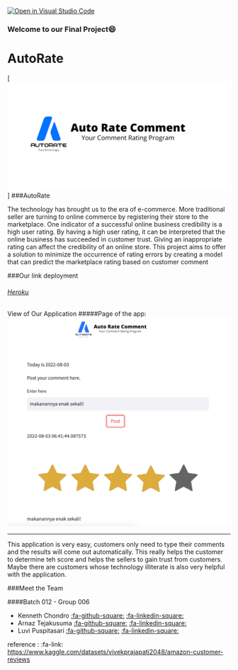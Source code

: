 [![Open in Visual Studio Code](https://classroom.github.com/assets/open-in-vscode-c66648af7eb3fe8bc4f294546bfd86ef473780cde1dea487d3c4ff354943c9ae.svg)](https://classroom.github.com/online_ide?assignment_repo_id=8165414&assignment_repo_type=AssignmentRepo)

### Welcome to our Final Project:smile:

# AutoRate

[![AutoRate](https://github.com/H8-Assignments-Bay/p2---final-project-ftds-012-group-006/blob/main/img/Auto_Rate_Comment.png "AutoRate")]
###AutoRate

The technology has brought us to the era of e-commerce. More traditional seller are turning to online commerce by registering their store to the marketplace.
One indicator of a successful online business credibility is a high user rating. By having a high user rating, it can be interpreted that the online business has succeeded in customer trust. Giving an inappropriate rating can affect the credibility of an online store.
This project aims to offer a solution to minimize the occurrence of rating errors by creating a model that can predict the marketplace rating based on customer comment

###Our link deployment
###### [Heroku](http://auto-rate-comment.herokuapp.com/ "Heading link")

View of Our Application 
#####Page of the app:
[![sample](https://github.com/H8-Assignments-Bay/p2---final-project-ftds-012-group-006/blob/main/img/Screen%20Shot%202022-08-03%20at%2014.42.00.png "sample")](https://github.com/H8-Assignments-Bay/p2---final-project-ftds-012-group-006/blob/main/img/Screen%20Shot%202022-08-03%20at%2014.42.00.png "sample")

-------------
This application is very easy, customers only need to type their comments and the results will come out automatically.
This really helps the customer to determine teh score and helps the sellers to gain trust from customers. Maybe there are customers whose technology illiterate is also very helpful with the application.

###Meet the Team 

####Batch 012 - Group 006
- Kenneth Chondro 
[:fa-github-square:](https://github.com/KennethChondro "Heading link") 
[:fa-linkedin-square:](https://linkedin.com/in/kenneth-chondro "Heading link")
- Arnaz Tejakusuma
[:fa-github-square:](https://github.com/arnaztejakusuma "Heading link")
[:fa-linkedin-square:](https://linkedin.com/in/arnaztejakusuma "Heading link")
- Luvi Puspitasari
[:fa-github-square:](https://github.com/LUVIPUSPITA "Heading link") 
[:fa-linkedin-square:](https://linkedin.com/in/luvi-puspita "Heading link")

reference :
:fa-link: https://www.kaggle.com/datasets/vivekprajapati2048/amazon-customer-reviews
